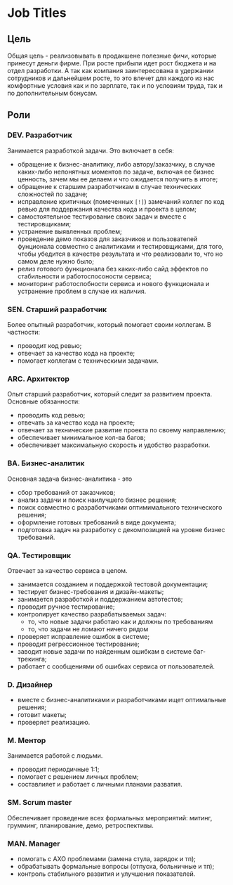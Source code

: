 # Job Titles

## Цель
Общая цель - реализовывать в продакшене полезные фичи, которые принесут деньги фирме. При росте прибыли идет рост бюджета и на отдел разработки. А так как компания заинтересована в удержании сотрудников и дальнейшем росте, то это влечет для каждого из нас комфортные условия как и по зарплате, так и по условиям труда, так и по дополнительным бонусам.

## Роли
### DEV. Разработчик
Занимается разработкой задачи. Это включает в себя:
* обращение к бизнес-аналитику, либо автору/заказчику, в случае каких-либо непонятных моментов по задаче, включая ее бизнес ценность, зачем мы ее делаем и что ожидается получить в итоге;
* обращение к старшим разработчикам в случае технических сложностей по задаче;
* исправление критичных (помеченных `[!]`) замечаний коллег по код ревью для поддержания качества кода и проекта в целом;
* самостоятельное тестирование своих задач и вместе с тестировщиками;
* устранение выявленных проблем;
* проведение демо показов для заказчиков и пользователей фунционала совместно с аналитиками и тестировщиками, для того, чтобы убедится в качестве результата и что реализовали то, что но самом деле нужно было;
* релиз готового функционала без каких-либо сайд эффектов по стабильности и работоспосоности сервиса;
* мониторинг работоспобности сервиса и нового функционала и устранение проблем в случае их наличия.

### SEN. Старший разработчик
Более опытный разработчик, который помогает своим коллегам. В частности:
* проводит код ревью;
* отвечает за качество кода на проекте;
* помогает коллегам с техническими задачами.

### ARC. Архитектор
Опыт старший разработчик, который следит за развитием проекта. Основные обязанности:
* проводить код ревью;
* отвечать за качество кода на проекте;
* отвечает за технические развитие проекта по своему направлению;
* обеспечивает минимальное кол-ва багов;
* обеспечивает максимальную скорость и удобство разработки.

### BA. Бизнес-аналитик
Основная задача бизнес-аналитика - это 
* сбор требований от заказчиков;
* анализ задачи и поиск наилучшего бизнес решения;
* поиск совместно с разработчиками оптимимального технического решения;
* оформление готовых требований в виде документа;
* подготовка задач на разработку с декомпозицией на уровне бизнес требований. 

### QA. Тестировщик

Отвечает за качество сервиса в целом.

* занимается созданием и поддержкой тестовой документации;
* тестирует бизнес-требования и дизайн-макеты;
* занимается разработкой и поддержанием автотестов;
* проводит ручное тестирование;
* контролирует качество разрабатываемых задач:
  * то, что новые задачи работаю как и должны по требованиям
  * то, что задачи не ломают ничего рядом
* проверяет исправление ошибок в системе;
* проводит регрессионное тестирование;
* заводит новые задачи по найденным ошибкам в системе баг-трекинга;
* работает с сообщениями об ошибках сервиса от пользователей.

### D. Дизайнер
* вместе с бизнес-аналитиками и разработчиками ищет оптимальные решения;
* готовит макеты;
* проверяет реализацию.

### M. Ментор
Занимается работой с людьми.
* проводит периодичные 1:1;
* помогает с решением личных проблем;
* составлияет и работает с личными планами разватия.

### SM. Scrum master
Обеспечивает проведение всех формальных мероприятий: митинг, грумминг, планирование, демо, ретроспективы.

### MAN. Manager
* помогать с АХО проблемами (замена стула, зарядок и тп);
* обрабатывать формальные вопросы (отпуска, больничные и тп);
* контроль стабильного развития и улучшения показателей.

